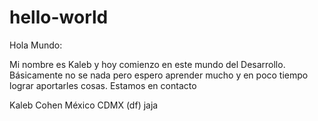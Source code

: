 # hello-world

Hola Mundo:

Mi nombre es Kaleb y hoy comienzo en este mundo del Desarrollo.
Básicamente no se nada pero espero aprender mucho y en poco tiempo lograr aportarles cosas.
Estamos en contacto

Kaleb Cohen
México CDMX (df) jaja
